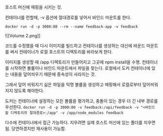호스트 머신에 매핑을 시키는 것. 

컨테이너를 런할때, -v 옵션에 절대경로를 넣어서 바인드 마운트를 한다. 

`docker run -d -p 3000:80 --rm --name feedback-app -v feedback`

![[Volume 2.png]]

코드를 수정했을 때 다시 이미지를 빌드하고 컨테이너를 생성하는 대신에 바운드 마운트를 써서 컨테이너가 로컬 호스트의 디렉토리를 바라보게 한다. 

이미지를 생성할 때 /app 디렉토리가 만들어지고 그곳에 npm install을 수행. 
컨테이너를 시작하면 볼륨이나 바인드 마운트에서 파일을 찾는다. 
로컬에서 도커 컨테이너에 있는 내용을 덮어씌우기 때문에 종속성이 사라지는 것.

그래서 덮어 씌워지기 싫은 파일을 익명 볼륨을 생성하고 매핑해서 로컬로부터 덮어씌워지지 않도록 해야한다. 

도커는 컨테이너에 설정하는 모든 볼륨을 평가하고, 충돌이 있는 경우 더 긴 내부 경로를 우선한다. 
`docker run -d -p 3000:80 -v feedback:/api/feedback -v "<바인드할 디렉토리의 절대경로>:/app" -v /app/node_modules feedback`


다수에 컨테이너에서 접근 가능하다. 
지우려면 실제 호스트 머신에 있는 폴더를 지우면 됨.
당연하겠지만 재사용이 가능함. 




